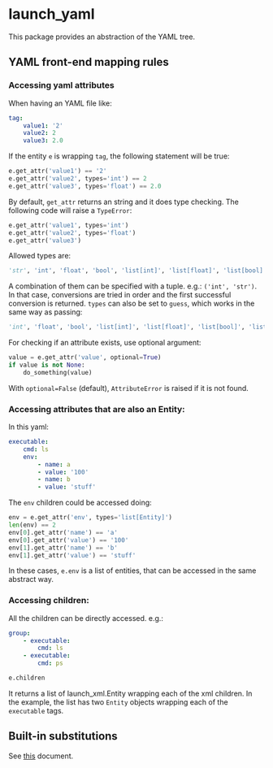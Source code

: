 # launch_yaml

This package provides an abstraction of the YAML tree.

## YAML front-end mapping rules

### Accessing yaml attributes

When having an YAML file like:

```yaml
tag:
    value1: '2'
    value2: 2
    value3: 2.0
```

If the entity `e` is wrapping `tag`, the following statement will be true:
```python
e.get_attr('value1') == '2'
e.get_attr('value2', types='int') == 2
e.get_attr('value3', types='float') == 2.0
```

By default, `get_attr` returns an string and it does type checking. The following code will raise a `TypeError`:

```python
e.get_attr('value1', types='int')
e.get_attr('value2', types='float')
e.get_attr('value3')
```

Allowed types are: 
```python
'str', 'int', 'float', 'bool', 'list[int]', 'list[float]', 'list[bool]', 'list[str]'
```
A combination of them can be specified with a tuple. e.g.: `('int', 'str')`.
In that case, conversions are tried in order and the first successful conversion is returned.
`types` can also be set to `guess`, which works in the same way as passing:

```python
'int', 'float', 'bool', 'list[int]', 'list[float]', 'list[bool]', 'list[str]', 'str'
```

For checking if an attribute exists, use optional argument:

```python
value = e.get_attr('value', optional=True)
if value is not None:
    do_something(value)
```

With `optional=False` (default), `AttributeError` is raised if it is not found.

### Accessing attributes that are also an Entity:

In this yaml:

```yaml
executable:
    cmd: ls
    env:
        - name: a
        - value: '100'
        - name: b
        - value: 'stuff'
```

The `env` children could be accessed doing:

```python
env = e.get_attr('env', types='list[Entity]')
len(env) == 2
env[0].get_attr('name') == 'a'
env[0].get_attr('value') == '100'
env[1].get_attr('name') == 'b'
env[1].get_attr('value') == 'stuff'
```

In these cases, `e.env` is a list of entities, that can be accessed in the same abstract way.

### Accessing children:

All the children can be directly accessed. e.g.:

```yaml
group:
    - executable:
        cmd: ls
    - executable:
        cmd: ps
```

```python
e.children
```

It returns a list of launch_xml.Entity wrapping each of the xml children.
In the example, the list has two `Entity` objects wrapping each of the `executable` tags.

## Built-in substitutions

See [this](https://github.com/ros2/design/blob/d3a35d7ea201721892993e85e28a5a223cdaa001/articles/151_roslaunch_xml.md) document.
